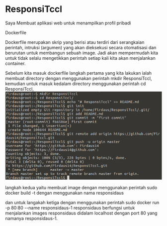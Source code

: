# ResponsiTccl
Saya Membuat aplikasi web untuk menampilkan profil pribadi

Dockerfile 

Dockerfile merupakan skrip yang berisi atau terdiri dari serangkaian perintah, intruksi (argumen) yang akan dieksekusi secara otomatisasi dan berurutan untuk membangun sebuah image. Jadi akan mempermudah kita untuk tidak selalu mengetikkan perintah setiap kali kita akan menjalankan container.

Sebelum kita masuk dockerfile langkah pertama yang kita lakukan ialah membuat directory dengan menggunakan perintah mkdir ResponsiTccl, kemudian untuk masuk kedalam directory menggunakan perintah cd ResponsiTccl,
![langakah 1](https://github.com/Firdaus14/ResponsiTccl/blob/master/langkah%201.png)


langkah kedua yaitu membuat image dengan menggunakan perintah sudo docker build -t dengan menggunakan nama responsidaus


dan untuk langakah ketiga dengan menggunakan perintah sudo docker run -p 80:80 --name responsidaus-1 responsidaus berfungsi untuk menjalankan images responsidaus didalam localhost dengan port 80 yang namanya responsidaus-1.

